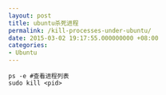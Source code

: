 ```yaml
---
layout: post
title: ubuntu杀死进程
permalink: /kill-processes-under-ubuntu/
date: 2015-03-02 19:17:55.000000000 +08:00
categories:
- Ubuntu
---
```

<pre><code>ps -e #查看进程列表
sudo kill &lt;pid&gt;
</code></pre>
